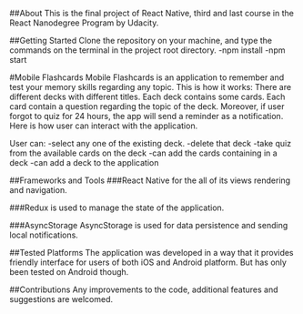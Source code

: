 ##About
This is the final project of React Native, third and last course in the React Nanodegree Program by Udacity.

##Getting Started
Clone the repository on your machine, and type the commands on the terminal in the project root directory.
-npm install
-npm start

#Mobile Flashcards
Mobile Flashcards is an application to remember and test your memory skills regarding any topic. This is how it works:
There are different decks with different titles. Each deck contains some cards. Each card contain a question regarding the topic of the deck. Moreover, if user forgot to quiz for 24 hours, the app will send a reminder as a notification. Here is how user can interact with the application.

User can:
-select any one of the existing deck.
-delete that deck
-take quiz from the available cards on the deck
-can add the cards containing in a deck
-can add a deck to the application

##Frameworks and Tools
###React Native
for the all of its views rendering and navigation.

###Redux
is used to manage the state of the application.

###AsyncStorage
AsyncStorage is used for data persistence and sending local notifications.

##Tested Platforms
The application was developed in a way that it provides friendly interface for users of both iOS and Android platform. But has only been tested on Android though.

##Contributions
Any improvements to the code, additional features and suggestions are welcomed.

